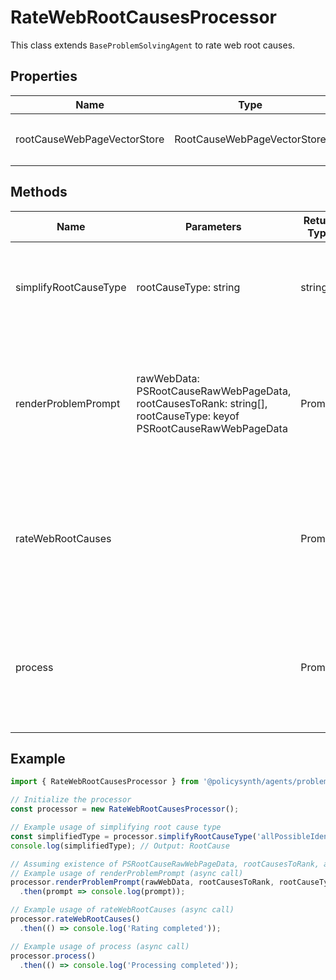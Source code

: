 # RateWebRootCausesProcessor

This class extends `BaseProblemSolvingAgent` to rate web root causes.

## Properties

| Name                        | Type                              | Description |
|-----------------------------|-----------------------------------|-------------|
| rootCauseWebPageVectorStore | RootCauseWebPageVectorStore       | Instance of `RootCauseWebPageVectorStore` used for storing and retrieving web page vectors. |

## Methods

| Name                    | Parameters                                                                                                      | Return Type | Description |
|-------------------------|-----------------------------------------------------------------------------------------------------------------|-------------|-------------|
| simplifyRootCauseType   | rootCauseType: string                                                                                           | string      | Simplifies the root cause type by removing specific substrings. |
| renderProblemPrompt     | rawWebData: PSRootCauseRawWebPageData, rootCausesToRank: string[], rootCauseType: keyof PSRootCauseRawWebPageData | Promise     | Prepares the problem prompt for the language model based on the root causes to rank. |
| rateWebRootCauses       |                                                                                                                 | Promise     | Rates all web root causes by interacting with the language model and updating the vector store. |
| process                 |                                                                                                                 | Promise     | Processes the task of rating web root causes. Initializes the chat model and handles errors. |

## Example

```javascript
import { RateWebRootCausesProcessor } from '@policysynth/agents/problems/ranking/rateWebRootCauses.js';

// Initialize the processor
const processor = new RateWebRootCausesProcessor();

// Example usage of simplifying root cause type
const simplifiedType = processor.simplifyRootCauseType('allPossibleIdentifiedInTextContextRootCause');
console.log(simplifiedType); // Output: RootCause

// Assuming existence of PSRootCauseRawWebPageData, rootCausesToRank, and rootCauseType
// Example usage of renderProblemPrompt (async call)
processor.renderProblemPrompt(rawWebData, rootCausesToRank, rootCauseType)
  .then(prompt => console.log(prompt));

// Example usage of rateWebRootCauses (async call)
processor.rateWebRootCauses()
  .then(() => console.log('Rating completed'));

// Example usage of process (async call)
processor.process()
  .then(() => console.log('Processing completed'));
```